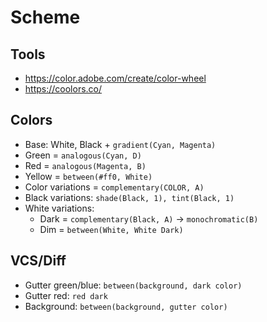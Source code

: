 # Scheme

## Tools
* https://color.adobe.com/create/color-wheel
* https://coolors.co/

## Colors

* Base: White, Black + `gradient(Cyan, Magenta)`
* Green = `analogous(Cyan, D)`
* Red = `analogous(Magenta, B)`
* Yellow = `between(#ff0, White)`
* Color variations = `complementary(COLOR, A)`
* Black variations: `shade(Black, 1), tint(Black, 1)`
* White variations:
    * Dark = `complementary(Black, A)` -> `monochromatic(B)`
    * Dim = `between(White, White Dark)`


## VCS/Diff
* Gutter green/blue: `between(background, dark color)`
* Gutter red: `red dark`
* Background: `between(background, gutter color)`
